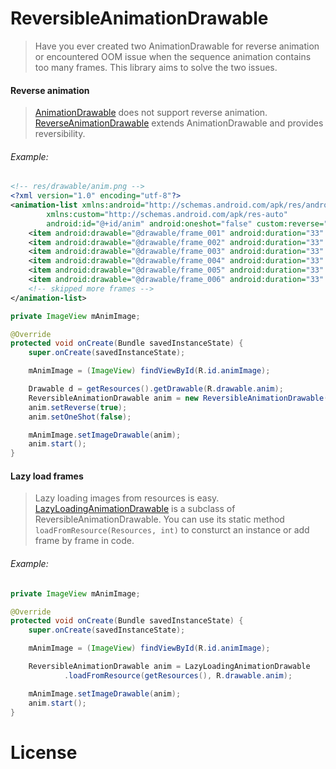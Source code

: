 # ReversibleAnimationDrawable
> Have you ever created two AnimationDrawable for reverse animation or encountered OOM issue when the sequence animation contains too many frames. This library aims to solve the two issues.


#### Reverse animation
> [AnimationDrawable](https://developer.android.com/reference/android/graphics/drawable/AnimationDrawable.html) does not support reverse animation. [ReverseAnimationDrawable](ReversibleAnimationDrawable/library/src/main/java/com/foureach/graphics/drawable/ReversibleAnimationDrawable.java) extends AnimationDrawable and provides reversibility.

###### Example:

```xml
<!-- res/drawable/anim.png -->
<?xml version="1.0" encoding="utf-8"?>
<animation-list xmlns:android="http://schemas.android.com/apk/res/android"
        xmlns:custom="http://schemas.android.com/apk/res-auto"
        android:id="@+id/anim" android:oneshot="false" custom:reverse="true">
    <item android:drawable="@drawable/frame_001" android:duration="33" />
    <item android:drawable="@drawable/frame_002" android:duration="33" />
    <item android:drawable="@drawable/frame_003" android:duration="33" />
    <item android:drawable="@drawable/frame_004" android:duration="33" />
    <item android:drawable="@drawable/frame_005" android:duration="33" />
    <item android:drawable="@drawable/frame_006" android:duration="33" />
    <!-- skipped more frames -->
</animation-list>
```

```java
private ImageView mAnimImage;

@Override
protected void onCreate(Bundle savedInstanceState) {
    super.onCreate(savedInstanceState);

    mAnimImage = (ImageView) findViewById(R.id.animImage);

    Drawable d = getResources().getDrawable(R.drawable.anim);
    ReversibleAnimationDrawable anim = new ReversibleAnimationDrawable(d);
    anim.setReverse(true);
    anim.setOneShot(false);

    mAnimImage.setImageDrawable(anim);
    anim.start();
}
```


#### Lazy load frames
> Lazy loading images from resources is easy. [LazyLoadingAnimationDrawable](https://github.com/JasonCYChueh/ReversibleAnimationDrawable/blob/master/library/src/main/java/com/foureach/graphics/drawable/LazyLoadingAnimationDrawable.java) is a subclass of ReversibleAnimationDrawable. You can use its static method `loadFromResource(Resources, int)` to consturct an instance or add frame by frame in code.


###### Example:

```java
private ImageView mAnimImage;

@Override
protected void onCreate(Bundle savedInstanceState) {
    super.onCreate(savedInstanceState);

    mAnimImage = (ImageView) findViewById(R.id.animImage);

    ReversibleAnimationDrawable anim = LazyLoadingAnimationDrawable
            .loadFromResource(getResources(), R.drawable.anim);

    mAnimImage.setImageDrawable(anim);
    anim.start();
}
```


# License

